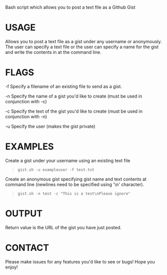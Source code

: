 Bash script which allows you to post a text file as a Github Gist

USAGE
=====

Allows you to post a text file as a gist under any username or anonymously. The user can specify a text file or the user can specify a name for the gist and write the contents in at the command line.

FLAGS
=====

-f    Specify a filename of an existing file to send as a gist.

-n    Specify the name of a gist you'd like to create (must be used in conjunction with -c)

-c    Specify the text of the gist you'd like to create (must be used in conjunction with -n)

-u    Specify the user (makes the gist private)

EXAMPLES
========

Create a gist under your username using an existing text file

> `gist.sh -u exampleuser -f test.txt`

Create an anonymous gist specifying gist name and text contents at command line (newlines need to be specified using '\n' character).

> `gist.sh -n test -c "This is a test\nPlease ignore"`

OUTPUT
======

Return value is the URL of the gist you have just posted.

CONTACT
=======

Please make issues for any features you'd like to see or bugs! Hope you enjoy!
